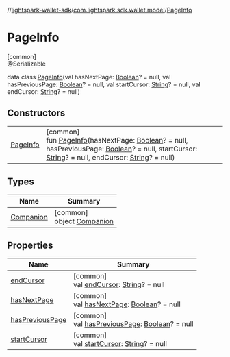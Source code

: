 //[lightspark-wallet-sdk](../../../index.md)/[com.lightspark.sdk.wallet.model](../index.md)/[PageInfo](index.md)

# PageInfo

[common]\
@Serializable

data class [PageInfo](index.md)(val hasNextPage: [Boolean](https://kotlinlang.org/api/latest/jvm/stdlib/kotlin/-boolean/index.html)? = null, val hasPreviousPage: [Boolean](https://kotlinlang.org/api/latest/jvm/stdlib/kotlin/-boolean/index.html)? = null, val startCursor: [String](https://kotlinlang.org/api/latest/jvm/stdlib/kotlin/-string/index.html)? = null, val endCursor: [String](https://kotlinlang.org/api/latest/jvm/stdlib/kotlin/-string/index.html)? = null)

## Constructors

| | |
|---|---|
| [PageInfo](-page-info.md) | [common]<br>fun [PageInfo](-page-info.md)(hasNextPage: [Boolean](https://kotlinlang.org/api/latest/jvm/stdlib/kotlin/-boolean/index.html)? = null, hasPreviousPage: [Boolean](https://kotlinlang.org/api/latest/jvm/stdlib/kotlin/-boolean/index.html)? = null, startCursor: [String](https://kotlinlang.org/api/latest/jvm/stdlib/kotlin/-string/index.html)? = null, endCursor: [String](https://kotlinlang.org/api/latest/jvm/stdlib/kotlin/-string/index.html)? = null) |

## Types

| Name | Summary |
|---|---|
| [Companion](-companion/index.md) | [common]<br>object [Companion](-companion/index.md) |

## Properties

| Name | Summary |
|---|---|
| [endCursor](end-cursor.md) | [common]<br>val [endCursor](end-cursor.md): [String](https://kotlinlang.org/api/latest/jvm/stdlib/kotlin/-string/index.html)? = null |
| [hasNextPage](has-next-page.md) | [common]<br>val [hasNextPage](has-next-page.md): [Boolean](https://kotlinlang.org/api/latest/jvm/stdlib/kotlin/-boolean/index.html)? = null |
| [hasPreviousPage](has-previous-page.md) | [common]<br>val [hasPreviousPage](has-previous-page.md): [Boolean](https://kotlinlang.org/api/latest/jvm/stdlib/kotlin/-boolean/index.html)? = null |
| [startCursor](start-cursor.md) | [common]<br>val [startCursor](start-cursor.md): [String](https://kotlinlang.org/api/latest/jvm/stdlib/kotlin/-string/index.html)? = null |
